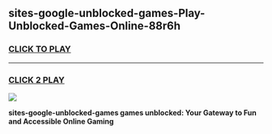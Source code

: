 
## sites-google-unblocked-games-Play-Unblocked-Games-Online-88r6h
<h3>
<a href="https://premium76.site?title=sites-google-unblocked-games&ref=25A">CLICK TO PLAY</a></h3>
<hr>

<h3>
<a href="https://premium76.site?title=sites-google-unblocked-games&ref=25A">CLICK 2 PLAY</a>
  
</h3>

<a href="https://premium76.site?title=sites-google-unblocked-games&ref=25A"><img src="https://clearcache.store/games.png"></a>


**sites-google-unblocked-games games unblocked: Your Gateway to Fun and Accessible Online Gaming**
